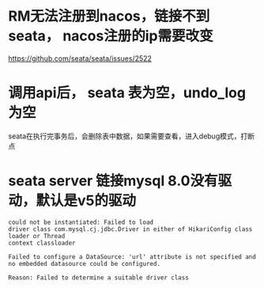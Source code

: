 # RM无法注册到nacos，链接不到seata， nacos注册的ip需要改变

https://github.com/seata/seata/issues/2522

# 调用api后， seata 表为空，undo_log为空
seata在执行完事务后，会删除表中数据，如果需要查看，进入debug模式，打断点

# seata server 链接mysql 8.0没有驱动，默认是v5的驱动
```
could not be instantiated: Failed to load 
driver class com.mysql.cj.jdbc.Driver in either of HikariConfig class loader or Thread 
context classloader

Failed to configure a DataSource: 'url' attribute is not specified and no embedded datasource could be configured.

Reason: Failed to determine a suitable driver class
```

